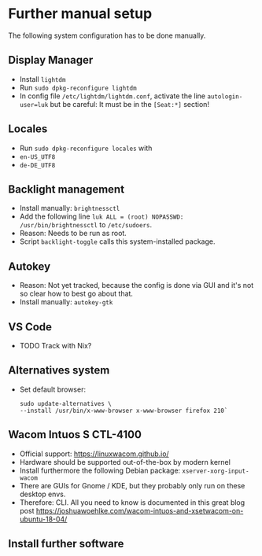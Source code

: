 # Further manual setup

The following system configuration has to be done manually.

## Display Manager
- Install `lightdm`
- Run `sudo dpkg-reconfigure lightdm`
- In config file `/etc/lightdm/lightdm.conf`, activate the line `autologin-user=luk` but be careful: It must be in the `[Seat:*]` section!

## Locales
- Run `sudo dpkg-reconfigure locales` with
- `en-US_UTF8`
- `de-DE_UTF8`

## Backlight management
- Install manually: `brightnessctl`
- Add the following line `luk ALL = (root) NOPASSWD: /usr/bin/brightnessctl` to `/etc/sudoers`.
- Reason: Needs to be run as root.
- Script `backlight-toggle` calls this system-installed package.

## Autokey
- Reason: Not yet tracked, because the config is done via GUI and it's not so clear how to best go about that.
- Install manually: `autokey-gtk`

## VS Code
- TODO Track with Nix?

## Alternatives system
- Set default browser:
    ```
    sudo update-alternatives \
    --install /usr/bin/x-www-browser x-www-browser firefox 210`
    ```

## Wacom Intuos S CTL-4100
- Official support: https://linuxwacom.github.io/
- Hardware should be supported out-of-the-box by modern kernel
- Install furthermore the following Debian package: `xserver-xorg-input-wacom`
- There are GUIs for Gnome / KDE, but they probably only run on these desktop envs.
- Therefore: CLI. All you need to know is documented in this great blog post https://joshuawoehlke.com/wacom-intuos-and-xsetwacom-on-ubuntu-18-04/

## Install further software